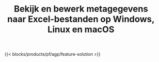 ﻿---
title: Bekijk en bewerk metagegevens naar Excel-bestanden op Windows, Linux en macOS 
url: /nl/metadata
description: Gratis app en API's om documenteigenschappen van XLS- en XLSX-bestanden te manipuleren
---
{{< blocks/products/pf/agp/feature-solution >}} 

